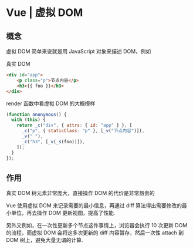 # Vue | 虚拟 DOM

## 概念

虚拟 DOM 简单来说就是用 JavaScript 对象来描述 DOM，例如

真实 DOM

```html
<div id="app">
    <p class="p">节点内容</p>
    <h3>{{ foo }}</h3>
</div>
```

 render 函数中看虚拟 DOM 的大概模样

```javascript
(function anonymous() {
  with (this) {
    return _c("div", { attrs: { id: "app" } }, [
      _c("p", { staticClass: "p" }, [_v("节点内容")]),
      _v(" "),
      _c("h3", [_v(_s(foo))]),
    ]);
  }
});
```

## 作用

真实 DOM 树元素非常庞大，直接操作 DOM 的代价是非常昂贵的

Vue 使用虚拟 DOM 来记录需要的最小信息，再通过 diff 算法得出需要修改的最小单位，再去操作 DOM 更新视图，提高了性能.

另外又例如，在一次性更新多个节点这件事情上，浏览器会执行 10 次更新 DOM 的流程，而虚拟 DOM 会将这多次更新的 diff 内容暂存，然后一次性 attach 到 DOM 树上，避免大量无谓的计算.